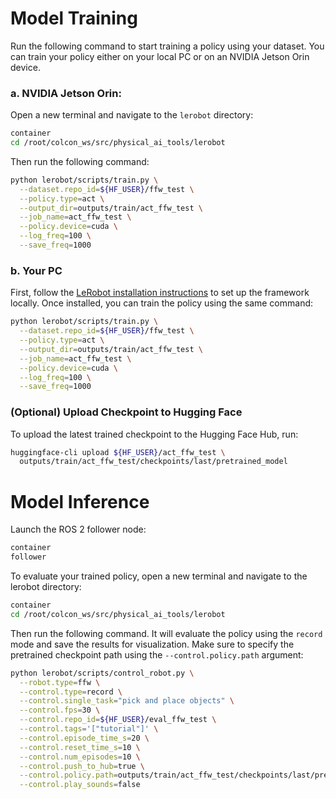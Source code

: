 # Model Training

Run the following command to start training a policy using your dataset. You can train your policy either on your local PC or on an NVIDIA Jetson Orin device.

### a. NVIDIA Jetson Orin:

Open a new terminal and navigate to the `lerobot` directory:

```bash
container
cd /root/colcon_ws/src/physical_ai_tools/lerobot
```

Then run the following command:

```bash
python lerobot/scripts/train.py \
  --dataset.repo_id=${HF_USER}/ffw_test \
  --policy.type=act \
  --output_dir=outputs/train/act_ffw_test \
  --job_name=act_ffw_test \
  --policy.device=cuda \
  --log_freq=100 \
  --save_freq=1000
```

### b. Your PC

First, follow the [LeRobot installation instructions](https://github.com/ROBOTIS-GIT/lerobot) to set up the framework locally. Once installed, you can train the policy using the same command:

```bash
python lerobot/scripts/train.py \
  --dataset.repo_id=${HF_USER}/ffw_test \
  --policy.type=act \
  --output_dir=outputs/train/act_ffw_test \
  --job_name=act_ffw_test \
  --policy.device=cuda \
  --log_freq=100 \
  --save_freq=1000
```

### (Optional) Upload Checkpoint to Hugging Face

To upload the latest trained checkpoint to the Hugging Face Hub, run:

```bash
huggingface-cli upload ${HF_USER}/act_ffw_test \
  outputs/train/act_ffw_test/checkpoints/last/pretrained_model
```

# Model Inference

Launch the ROS 2 follower node:

```bash
container
follower
```

To evaluate your trained policy, open a new terminal and navigate to the lerobot directory:
```bash
container
cd /root/colcon_ws/src/physical_ai_tools/lerobot
```

Then run the following command. It will evaluate the policy using the `record` mode and save the results for visualization. Make sure to specify the pretrained checkpoint path using the `--control.policy.path` argument:

```bash
python lerobot/scripts/control_robot.py \
  --robot.type=ffw \
  --control.type=record \
  --control.single_task="pick and place objects" \
  --control.fps=30 \
  --control.repo_id=${HF_USER}/eval_ffw_test \
  --control.tags='["tutorial"]' \
  --control.episode_time_s=20 \
  --control.reset_time_s=10 \
  --control.num_episodes=10 \
  --control.push_to_hub=true \
  --control.policy.path=outputs/train/act_ffw_test/checkpoints/last/pretrained_model \
  --control.play_sounds=false
```
